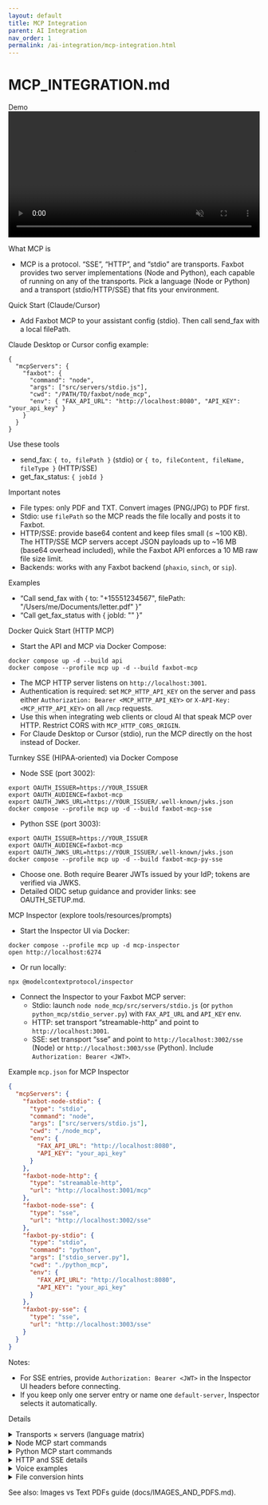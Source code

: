 ```yaml
---
layout: default
title: MCP Integration
parent: AI Integration
nav_order: 1
permalink: /ai-integration/mcp-integration.html
---
```


# MCP_INTEGRATION.md

Demo
<video src="../assets/faxbot_demo.mp4" width="100%" autoplay loop muted playsinline controls>
  <a href="../assets/faxbot_demo.mp4">Watch the demo video</a>
  (Your browser or GitHub may not inline-play videos; use the link.)
</video>

What MCP is
- MCP is a protocol. “SSE”, “HTTP”, and “stdio” are transports. Faxbot provides two server implementations (Node and Python), each capable of running on any of the transports. Pick a language (Node or Python) and a transport (stdio/HTTP/SSE) that fits your environment.

Quick Start (Claude/Cursor)
- Add Faxbot MCP to your assistant config (stdio). Then call send_fax with a local filePath.

Claude Desktop or Cursor config example:
```
{
  "mcpServers": {
    "faxbot": {
      "command": "node",
      "args": ["src/servers/stdio.js"],
      "cwd": "/PATH/TO/faxbot/node_mcp",
      "env": { "FAX_API_URL": "http://localhost:8080", "API_KEY": "your_api_key" }
    }
  }
}
```

Use these tools
- send_fax: `{ to, filePath }` (stdio) or `{ to, fileContent, fileName, fileType }` (HTTP/SSE)
- get_fax_status: `{ jobId }`

Important notes
- File types: only PDF and TXT. Convert images (PNG/JPG) to PDF first.
- Stdio: use `filePath` so the MCP reads the file locally and posts it to Faxbot.
- HTTP/SSE: provide base64 content and keep files small (≤ ~100 KB). The HTTP/SSE MCP servers accept JSON payloads up to ~16 MB (base64 overhead included), while the Faxbot API enforces a 10 MB raw file size limit.
- Backends: works with any Faxbot backend (`phaxio`, `sinch`, or `sip`).

Examples
- “Call send_fax with { to: "+15551234567", filePath: "/Users/me/Documents/letter.pdf" }”
- “Call get_fax_status with { jobId: "<id>" }”

Docker Quick Start (HTTP MCP)
- Start the API and MCP via Docker Compose:
```
docker compose up -d --build api
docker compose --profile mcp up -d --build faxbot-mcp
```
- The MCP HTTP server listens on `http://localhost:3001`.
- Authentication is required: set `MCP_HTTP_API_KEY` on the server and pass either `Authorization: Bearer <MCP_HTTP_API_KEY>` or `X-API-Key: <MCP_HTTP_API_KEY>` on all `/mcp` requests.
- Use this when integrating web clients or cloud AI that speak MCP over HTTP. Restrict CORS with `MCP_HTTP_CORS_ORIGIN`.
- For Claude Desktop or Cursor (stdio), run the MCP directly on the host instead of Docker.

Turnkey SSE (HIPAA‑oriented) via Docker Compose
- Node SSE (port 3002):
```
export OAUTH_ISSUER=https://YOUR_ISSUER
export OAUTH_AUDIENCE=faxbot-mcp
export OAUTH_JWKS_URL=https://YOUR_ISSUER/.well-known/jwks.json
docker compose --profile mcp up -d --build faxbot-mcp-sse
```
- Python SSE (port 3003):
```
export OAUTH_ISSUER=https://YOUR_ISSUER
export OAUTH_AUDIENCE=faxbot-mcp
export OAUTH_JWKS_URL=https://YOUR_ISSUER/.well-known/jwks.json
docker compose --profile mcp up -d --build faxbot-mcp-py-sse
```
- Choose one. Both require Bearer JWTs issued by your IdP; tokens are verified via JWKS.
- Detailed OIDC setup guidance and provider links: see OAUTH_SETUP.md.

MCP Inspector (explore tools/resources/prompts)
- Start the Inspector UI via Docker:
```
docker compose --profile mcp up -d mcp-inspector
open http://localhost:6274
```
- Or run locally:
```
npx @modelcontextprotocol/inspector
```
- Connect the Inspector to your Faxbot MCP server:
  - Stdio: launch `node node_mcp/src/servers/stdio.js` (or `python python_mcp/stdio_server.py`) with `FAX_API_URL` and `API_KEY` env.
  - HTTP: set transport “streamable-http” and point to `http://localhost:3001`.
  - SSE: set transport “sse” and point to `http://localhost:3002/sse` (Node) or `http://localhost:3003/sse` (Python). Include `Authorization: Bearer <JWT>`.

Example `mcp.json` for MCP Inspector
```json
{
  "mcpServers": {
    "faxbot-node-stdio": {
      "type": "stdio",
      "command": "node",
      "args": ["src/servers/stdio.js"],
      "cwd": "./node_mcp",
      "env": {
        "FAX_API_URL": "http://localhost:8080",
        "API_KEY": "your_api_key"
      }
    },
    "faxbot-node-http": {
      "type": "streamable-http",
      "url": "http://localhost:3001/mcp"
    },
    "faxbot-node-sse": {
      "type": "sse",
      "url": "http://localhost:3002/sse"
    },
    "faxbot-py-stdio": {
      "type": "stdio",
      "command": "python",
      "args": ["stdio_server.py"],
      "cwd": "./python_mcp",
      "env": {
        "FAX_API_URL": "http://localhost:8080",
        "API_KEY": "your_api_key"
      }
    },
    "faxbot-py-sse": {
      "type": "sse",
      "url": "http://localhost:3003/sse"
    }
  }
}
```
Notes:
- For SSE entries, provide `Authorization: Bearer <JWT>` in the Inspector UI headers before connecting.
- If you keep only one server entry or name one `default-server`, Inspector selects it automatically.

Details
<details>
<summary>Transports × servers (language matrix)</summary>

2 languages × 3 transports = 6 options.

Node MCP:
- stdio: `node_mcp/src/servers/stdio.js`
- HTTP: `node_mcp/src/servers/http.js` (port 3001)
- SSE+OAuth: `node_mcp/src/servers/sse.js` (port 3002)

Python MCP:
- stdio: `python_mcp/stdio_server.py`
- HTTP: `python_mcp/http_server.py`
- SSE+OAuth: `python_mcp/server.py`



</details>

<details>
<summary>Node MCP start commands</summary>

```
cd node_mcp && npm install
FAX_API_URL=http://localhost:8080 API_KEY=$API_KEY ./scripts/start-stdio.sh     # stdio
FAX_API_URL=http://localhost:8080 API_KEY=$API_KEY MCP_HTTP_PORT=3001 ./scripts/start-http.sh
OAUTH_ISSUER=... OAUTH_AUDIENCE=... FAX_API_URL=http://localhost:8080 API_KEY=$API_KEY \
  MCP_SSE_PORT=3002 ./scripts/start-sse.sh
```

</details>

<details>
<summary>Python MCP start commands</summary>

```
cd python_mcp
python -m venv .venv && source .venv/bin/activate
pip install -r requirements.txt
export FAX_API_URL=http://localhost:8080
export API_KEY=your_api_key
python stdio_server.py               # stdio
# or: uvicorn http_server:app --host 0.0.0.0 --port 3004
# or: uvicorn server:app --host 0.0.0.0 --port 3003 (SSE+OAuth)
```

 

</details>

<details>
<summary>HTTP and SSE details</summary>

- HTTP uses Streamable HTTP with sessions: POST `/mcp`, GET `/mcp` (SSE), DELETE `/mcp`.
- SSE+OAuth requires Bearer JWT with `iss`/`aud`; JWKS is fetched from the issuer.
- Place HTTP/SSE behind auth/rate limits for production.

</details>



<details>
<summary>Voice examples</summary>

❌ “Fax document.pdf to +1234567890” (missing file access/base64)

✅ “Call send_fax with { to: "+1234567890", filePath: "/path/to/file.pdf" }”

For HTTP/SSE, read and base64‑encode the file before calling `send_fax`.

</details>

<details>
<summary>File conversion hints</summary>

- macOS Preview: File → Export As… → PDF
- macOS CLI: `sips -s format pdf "in.png" --out "out.pdf"`
- Linux: `img2pdf in.png -o out.pdf` or `magick convert in.png out.pdf`
- Windows: “Print to PDF”.

</details>

See also: Images vs Text PDFs guide (docs/IMAGES_AND_PDFS.md).
